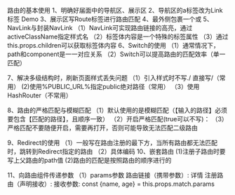 路由的基本使用
1、明确好届面中的导航区、展示区
2、导航区的a标签改为Link标签
    <Link to='/xxx'>Demo</Link>
3、展示区写Route标签进行路由匹配
    <Route path='/***' component={Demo}></Route>
4、<APP>最外侧包裹一个<BrowserRouter>或<HashRouter>
5、NavLink与封装NavLink
    （1）NavLink可实现路由链接的高亮，通过activeClassName指定样式名
    （2）标签体内容是一个特殊的标签属性
    （3）通过this.props.children可以获取标签体内容
6、Switch的使用
    （1）通常情况下，path和component是一一对应关系
    （2）Switch可以提高路由的匹配效率（单一匹配）

7、解决多级结构时，刷新页面样式丢失问题
    <!-- <link rel="stylesheet" href="./css/bootstrap.css"> -->
    （1）引入样式时不写./ 直接写/（常用）
    <!-- <link rel="stylesheet" href="/css/bootstrap.css"> -->
    (2)使用%PUBLIC_URL%指定public绝对路径（常用）
    <!-- <link rel="stylesheet" href="%PUBLIC_URL%/css/bootstrap.css"> -->
    （3）使用HashRouter（不常用）

8、路由的严格匹配与模糊匹配
    （1）默认使用的是模糊匹配（【输入的路径】必须要包含【匹配的路径】，且顺序一致）
    （2）开启严格匹配(true可以不写)：<Route exact={true} path='/about' component={About} />
    （3）严格匹配不要随便开启，需要再打开，否则可能导致无法匹配二级路由

9、Redirect的使用
    （1）一般写在路由注册的最下方，当所有路由都无法匹配时，跳转到Redirect指定的路由
    （2）具体编码
        <Route exact path='/about' component={About} />
        <Route path='/home' component={Home} />
        <Redirect to='/home'/>
10、嵌套路由
    (1)注册子路由时要写上父路由的path值
    (2)路由的匹配是按照路由的顺序进行的

11、向路由组件传递参数
    （1）params参数
        路由链接（携带参数）: <Link to='/demo/test/tom/18'>详情</Link>
        注册路由（声明接收）: <Route path='/demo/test/:name/:age' component={Test}/>
        接收参数: const {name, age} = this.props.match.params